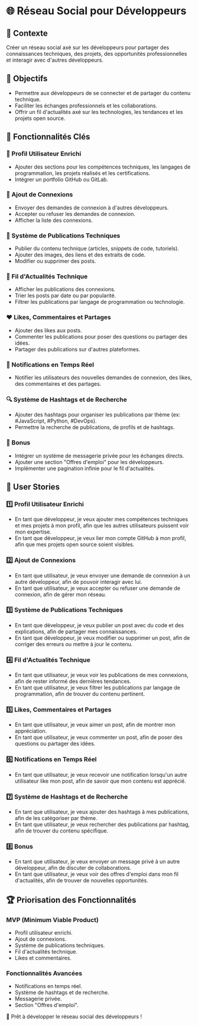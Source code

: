 # 🌐 Réseau Social pour Développeurs

## 📌 Contexte
Créer un réseau social axé sur les développeurs pour partager des connaissances techniques, des projets, des opportunités professionnelles et interagir avec d'autres développeurs.

## 🎯 Objectifs
- Permettre aux développeurs de se connecter et de partager du contenu technique.
- Faciliter les échanges professionnels et les collaborations.
- Offrir un fil d'actualités axé sur les technologies, les tendances et les projets open source.

## 🚀 Fonctionnalités Clés
### 👤 Profil Utilisateur Enrichi
- Ajouter des sections pour les compétences techniques, les langages de programmation, les projets réalisés et les certifications.
- Intégrer un portfolio GitHub ou GitLab.

### 🔗 Ajout de Connexions
- Envoyer des demandes de connexion à d'autres développeurs.
- Accepter ou refuser les demandes de connexion.
- Afficher la liste des connexions.

### 📝 Système de Publications Techniques
- Publier du contenu technique (articles, snippets de code, tutoriels).
- Ajouter des images, des liens et des extraits de code.
- Modifier ou supprimer des posts.

### 📰 Fil d'Actualités Technique
- Afficher les publications des connexions.
- Trier les posts par date ou par popularité.
- Filtrer les publications par langage de programmation ou technologie.

### ❤️ Likes, Commentaires et Partages
- Ajouter des likes aux posts.
- Commenter les publications pour poser des questions ou partager des idées.
- Partager des publications sur d'autres plateformes.

### 🔔 Notifications en Temps Réel
- Notifier les utilisateurs des nouvelles demandes de connexion, des likes, des commentaires et des partages.

### 🔍 Système de Hashtags et de Recherche
- Ajouter des hashtags pour organiser les publications par thème (ex: #JavaScript, #Python, #DevOps).
- Permettre la recherche de publications, de profils et de hashtags.

### 🎁 Bonus
- Intégrer un système de messagerie privée pour les échanges directs.
- Ajouter une section "Offres d'emploi" pour les développeurs.
- Implémenter une pagination infinie pour le fil d'actualités.

## 📜 User Stories
### 1️⃣ Profil Utilisateur Enrichi
- En tant que développeur, je veux ajouter mes compétences techniques et mes projets à mon profil, afin que les autres utilisateurs puissent voir mon expertise.
- En tant que développeur, je veux lier mon compte GitHub à mon profil, afin que mes projets open source soient visibles.

### 2️⃣ Ajout de Connexions
- En tant que utilisateur, je veux envoyer une demande de connexion à un autre développeur, afin de pouvoir interagir avec lui.
- En tant que utilisateur, je veux accepter ou refuser une demande de connexion, afin de gérer mon réseau.

### 3️⃣ Système de Publications Techniques
- En tant que développeur, je veux publier un post avec du code et des explications, afin de partager mes connaissances.
- En tant que développeur, je veux modifier ou supprimer un post, afin de corriger des erreurs ou mettre à jour le contenu.

### 4️⃣ Fil d'Actualités Technique
- En tant que utilisateur, je veux voir les publications de mes connexions, afin de rester informé des dernières tendances.
- En tant que utilisateur, je veux filtrer les publications par langage de programmation, afin de trouver du contenu pertinent.

### 5️⃣ Likes, Commentaires et Partages
- En tant que utilisateur, je veux aimer un post, afin de montrer mon appréciation.
- En tant que utilisateur, je veux commenter un post, afin de poser des questions ou partager des idées.

### 6️⃣ Notifications en Temps Réel
- En tant que utilisateur, je veux recevoir une notification lorsqu'un autre utilisateur like mon post, afin de savoir que mon contenu est apprécié.

### 7️⃣ Système de Hashtags et de Recherche
- En tant que utilisateur, je veux ajouter des hashtags à mes publications, afin de les catégoriser par thème.
- En tant que utilisateur, je veux rechercher des publications par hashtag, afin de trouver du contenu spécifique.

### 8️⃣ Bonus
- En tant que utilisateur, je veux envoyer un message privé à un autre développeur, afin de discuter de collaborations.
- En tant que utilisateur, je veux voir des offres d'emploi dans mon fil d'actualités, afin de trouver de nouvelles opportunités.

## 🏆 Priorisation des Fonctionnalités
### MVP (Minimum Viable Product)
- Profil utilisateur enrichi.
- Ajout de connexions.
- Système de publications techniques.
- Fil d'actualités technique.
- Likes et commentaires.

### Fonctionnalités Avancées
- Notifications en temps réel.
- Système de hashtags et de recherche.
- Messagerie privée.
- Section "Offres d'emploi".

🚀 Prêt à développer le réseau social des développeurs !
